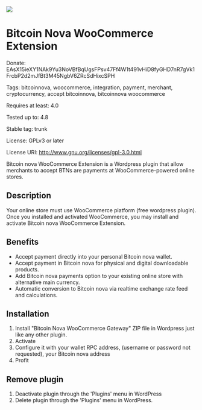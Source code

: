 <img src="http://pool.bitcoinn.biz/bitcoin-nova.png">

# Bitcoin Nova WooCommerce Extension

Donate: EAsX15ieXY1NAk9Yu3NoVBfBqUgsFPsv47Ff4W1t491vHiD8fyGHD7nR7gVk1FrcbP2d2mJfBt3M45NgbV6ZRcSdHixcSPH

Tags: bitcoinnova, woocommerce, integration, payment, merchant, cryptocurrency, accept bitcoinnova, bitcoinnova woocommerce

Requires at least: 4.0

Tested up to: 4.8

Stable tag: trunk

License: GPLv3 or later

License URI: http://www.gnu.org/licenses/gpl-3.0.html
 
Bitcoin nova WooCommerce Extension is a Wordpress plugin that allow merchants to accept BTNs are payments at WooCommerce-powered online stores.

## Description

Your online store must use WooCommerce platform (free wordpress plugin).
Once you installed and activated WooCommerce, you may install and activate Bitcoin nova WooCommerce Extension.

## Benefits 

* Accept payment directly into your personal Bitcoin nova wallet.
* Accept payment in Bitcoin nova for physical and digital downloadable products.
* Add Bitcoin nova payments option to your existing online store with alternative main currency.
* Automatic conversion to Bitcoin nova via realtime exchange rate feed and calculations.

## Installation

1. Install "Bitcoin Nova WooCommerce Gateway" ZIP file in Wordpress just like any other plugin.
2. Activate
3. Configure it with your wallet RPC address, (username or password not requested), your Bitcoin nova address 
4. Profit

## Remove plugin

1. Deactivate plugin through the 'Plugins' menu in WordPress
2. Delete plugin through the 'Plugins' menu in WordPress.

